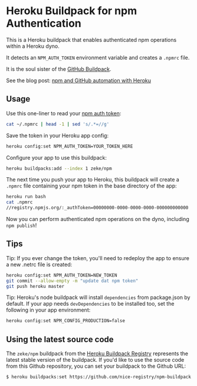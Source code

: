 # Heroku Buildpack for npm Authentication

This is a Heroku buildpack that enables authenticated npm operations
within a Heroku dyno.

It detects an `NPM_AUTH_TOKEN` environment variable and creates a `.npmrc` file.

It is the soul sister of the [GitHub Buildpack](https://github.com/zeke/github-buildpack).

See the blog post: [npm and GitHub automation with Heroku](http://zeke.sikelianos.com/npm-and-github-automation-with-heroku)

## Usage

Use this one-liner to read your [npm auth token](http://blog.npmjs.org/post/118393368555/deploying-with-npm-private-modules):

```sh
cat ~/.npmrc | head -1 | sed 's/.*=//g'
```

Save the token in your Heroku app config:

```sh
heroku config:set NPM_AUTH_TOKEN=YOUR_TOKEN_HERE
```

Configure your app to use this buildpack:

```sh
heroku buildpacks:add --index 1 zeke/npm
```

The next time you push your app to Heroku, this buildpack will create a
`.npmrc` file containing your npm token in the base directory of the app:

```sh
heroku run bash
cat .npmrc
//registry.npmjs.org/:_authToken=00000000-0000-0000-0000-000000000000
```

Now you can perform authenticated npm operations on the dyno, including
`npm publish`!

## Tips

Tip: If you ever change the token, you'll need to redeploy the app to
ensure a new .netrc file is created:

```sh
heroku config:set NPM_AUTH_TOKEN=NEW_TOKEN
git commit --allow-empty -m "update dat npm token"
git push heroku master
```

Tip: Heroku's node buildpack will install `dependencies` from package.json
by default. If your app needs `devDependencies` to be installed too,
set the following in your app environment:

```sh
heroku config:set NPM_CONFIG_PRODUCTION=false
```

## Using the latest source code

The `zeke/npm` buildpack from the [Heroku Buildpack Registry](https://devcenter.heroku.com/articles/buildpack-registry) represents the latest stable version of the buildpack. If you'd like to use the source code from this Github repository, you can set your buildpack to the Github URL:

```sh-session
$ heroku buildpacks:set https://github.com/nice-registry/npm-buildpack
```
